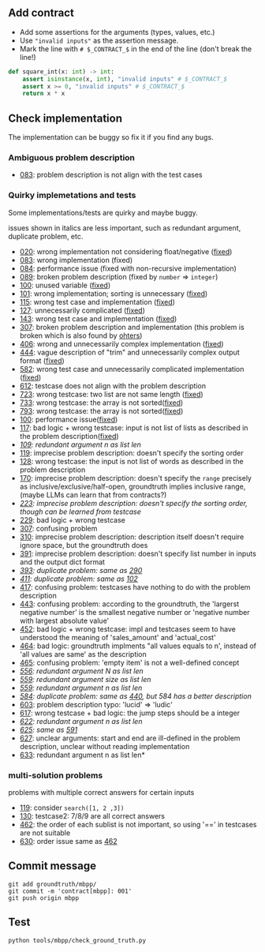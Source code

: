 ## Add contract

- Add some assertions for the arguments (types, values, etc.)
- Use `"invalid inputs"` as the assertion message.
- Mark the line with `# $_CONTRACT_$` in the end of the line (don't break the line!)

```python
def square_int(x: int) -> int:
    assert isinstance(x, int), "invalid inputs" # $_CONTRACT_$
    assert x >= 0, "invalid inputs" # $_CONTRACT_$
    return x * x
```

## Check implementation

The implementation can be buggy so fix it if you find any bugs.

### Ambiguous problem description
- [083](083.py): problem description is not align with the test cases

### Quirky implemetations and tests

Some implementations/tests are quirky and maybe buggy.

issues shown in italics are less important, such as redundant argument, duplicate problem, etc.

- [020](020.py): wrong implementation not considering float/negative ([fixed](https://github.com/evalplus/evalplus/commit/8a06cc1f7ba0c37672e34aa75c01ff0f031d48a4))
- [083](083.py): wrong implementation (fixed)
- [084](084.py): performance issue (fixed with non-recursive implementation)
- [089](089.py): broken problem description (fixed by `number` => `integer`)
- [100](100.py): unused variable ([fixed](https://github.com/evalplus/evalplus/commit/9ff4fd361dc4a340d30d37f5d0649b4b43d33462))
- [101](101.py): wrong implementation; sorting is unnecessary ([fixed](https://github.com/evalplus/evalplus/commit/67c744d4b124090000d80217a7f7a1dee0d82b55))
- [115](115.py): wrong test case and implementation ([fixed](https://github.com/evalplus/evalplus/commit/56013c437ce689cfca6c7e98e4185577edc6b450))
- [127](127.py): unnecessarily complicated ([fixed](https://github.com/evalplus/evalplus/commit/410a932afedb2a0568aa5ef68b2df83aa35e7c1e))
- [143](143.py): wrong test case and implementation ([fixed](https://github.com/evalplus/evalplus/commit/9c189569ea363ed4b7fc960c0dc617c85fea143f))
- [307](307.py): broken problem description and implementation (this problem is broken which is also found by [ohters](https://www.youtube.com/watch?v=AQTgq-pDjy8))
- [406](406.py): wrong and unnecessarily complex implementation ([fixed](https://github.com/evalplus/evalplus/commit/9d350b6bcb291512379fe07ccdf7c58ed5d72ad4))
- [444](444.py): vague description of "trim" and unnecessarily complex output format ([fixed](https://github.com/evalplus/evalplus/commit/9d350b6bcb291512379fe07ccdf7c58ed5d72ad4))
- [582](582.py): wrong test case and unnecessarily complicated implementation ([fixed](https://github.com/evalplus/evalplus/commit/0b34c263f36fde2997b87951f953585fb01c5267))
- [612](612.py): testcase does not align with the problem description 
- [723](723.py): wrong testcase: two list are not same length ([fixed](https://github.com/evalplus/evalplus/commit/90330578fb5913a13d224a7df92dc2d2dc70c77a))
- [733](733.py): wrong testcase: the array is not sorted([fixed](https://github.com/evalplus/evalplus/commit/47336f5404a282208e4673a5ffb7548b8dd65c04))
- [793](793.py): wrong testcase: the array is not sorted([fixed](https://github.com/evalplus/evalplus/commit/f0470f6ee59e7ac918ebc2c93177635f1a3451b6))
- [100](100.py): performance issue([fixed](https://github.com/evalplus/evalplus/commit/528d85a499419200dea5f07f7255993410ac30a0))
- [117](117.py): bad logic + wrong testcase: input is not list of lists as described in the problem description([fixed](https://github.com/evalplus/evalplus/commit/528d85a499419200dea5f07f7255993410ac30a0))
- *[109](109.py): redundant argument n as list len*
- [119](119.py): imprecise problem description: doesn't specify the sorting order
- [128](128.py): wrong testcase: the input is not list of words as described in the problem description
- [170](170.py): imprecise problem description: doesn't specify the `range` precisely as inclusive/exclusive/half-open, groundtruth implies inclusive range, (maybe LLMs can learn that from contracts?)
- *[223](223.py): imprecise problem description: doesn't specify the sorting order, though can be learned from testcase*
- [229](229.py): bad logic + wrong testcase
- [307](307.py): confusing problem
- [310](310.py): imprecise problem description: description itself doesn't require ignore space, but the groundtruth does 
- [391](391.py): imprecise problem description: doesn't specify list number in inputs and the output dict format
- *[393](393.py): duplicate problem: same as [290](290.py)*
- *[411](411.py): duplicate problem: same as [102](102.py)*
- [417](417.py): confusing problem: testcases have nothing to do with the problem description
- [443](443.py): confusing problem: according to the groundtruth, the 'largerst negative number' is the smallest negative number or 'negative number with largest absolute value'
- [452](452.py): bad logic + wrong testcase: impl and testcases seem to have understood the meaning of 'sales_amount' and 'actual_cost'
- [464](464.py): bad logic: groundtruth implments "all values equals to n', instead of 'all values are same' as the description
- [465](465.py): confusing problem: 'empty item' is not a well-defined concept
- *[556](556.py): redundant argument N as list len*
- *[559](559.py): redundant argument size as list len*
- *[559](564.py): redundant argument n as list len*
- *[584](584.py): duplicate problem: same as [440](440.py), but 584 has a better description*
- [603](603.py): problem description typo: 'lucid' => 'ludic'
- [617](617.py): wrong testcase + bad logic: the jump steps should be a integer
- *[622](622.py): redundant argument n as list len*
- *[625](625.py): same as [591](591.py)*
- [627](627.py): unclear arguments: start and end are ill-defined in the problem description, unclear without reading implementation
- [633](633.py): redundant argument n as list len*
### multi-solution problems
problems with multiple correct answers for certain inputs

- [119](119.py): consider `search([1, 2 ,3])`
- [130](130.py): testcase2: 7/8/9 are all correct answers
- [462](462.py): the order of each sublist is not important, so using '==' in testcases are not suitable
- [630](630.py): order issue same as [462](462.py)
## Commit message

```shell
git add groundtruth/mbpp/
git commit -m 'contract[mbpp]: 001'
git push origin mbpp
```

## Test

```shell
python tools/mbpp/check_ground_truth.py
```
